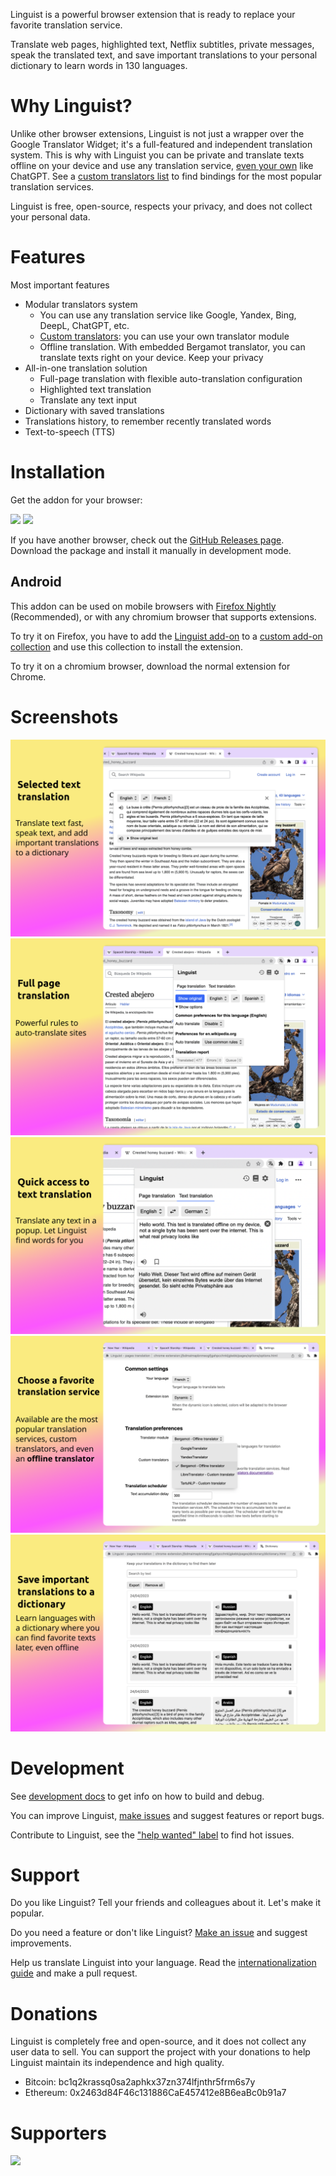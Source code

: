 Linguist is a powerful browser extension that is ready to replace your favorite translation service.

Translate web pages, highlighted text, Netflix subtitles, private messages, speak the translated text, and save important translations to your personal dictionary to learn words in 130 languages.

# Why Linguist?

Unlike other browser extensions, Linguist is not just a wrapper over the Google Translator Widget; it's a full-featured and independent translation system. This is why with Linguist you can be private and translate texts offline on your device and use any translation service, [even your own](./docs/CustomTranslator.md) like ChatGPT. See a [custom translators list](./modules/README.md) to find bindings for the most popular translation services.

Linguist is free, open-source, respects your privacy, and does not collect your personal data.

# Features

Most important features
- Modular translators system
	- You can use any translation service like Google, Yandex, Bing, DeepL, ChatGPT, etc.
	- [Custom translators](./docs/CustomTranslator.md): you can use your own translator module
	- Offline translation. With embedded Bergamot translator, you can translate texts right on your device. Keep your privacy
- All-in-one translation solution
	- Full-page translation with flexible auto-translation configuration
	- Highlighted text translation
	- Translate any text input
- Dictionary with saved translations
- Translations history, to remember recently translated words
- Text-to-speech (TTS)

# Installation

Get the addon for your browser:

[![](./assets/firefox.png)](https://addons.mozilla.org/addon/linguist-translator/) [![](./assets/chrome.png)](https://chrome.google.com/webstore/detail/gbefmodhlophhakmoecijeppjblibmie)

<!-- [![](./assets/edge.png)](#) -->

If you have another browser, check out the [GitHub Releases page](https://github.com/vitonsky/linguist/releases). Download the package and install it manually in development mode.

## Android

<!-- Text partly copied from https://github.com/ajayyy/SponsorBlock/wiki/Android -->

This addon can be used on mobile browsers with [Firefox Nightly](https://play.google.com/store/apps/details?id=org.mozilla.fenix) (Recommended), or with any chromium browser that supports extensions.

To try it on Firefox, you have to add the [Linguist add-on](https://addons.mozilla.org/addon/linguist-translator/) to a [custom add-on collection](https://www.ghacks.net/2020/10/01/you-can-now-install-any-add-on-in-firefox-nightly-for-android-but-it-is-complicated/) and use this collection to install the extension.

To try it on a chromium browser, download the normal extension for Chrome.

# Screenshots

![](./assets/screenshots/SelectedTextTranslation.png)
![](./assets/screenshots/FullPageTranslation.png)
![](./assets/screenshots/TextTranslation.png)
![](./assets/screenshots/Preferences.png)
![](./assets/screenshots/Dictionary.png)

# Development

See [development docs](./docs/Development.md) to get info on how to build and debug.

You can improve Linguist, [make issues](https://github.com/translate-tools/linguist/issues/new) and suggest features or report bugs.

Contribute to Linguist, see the ["help wanted" label](https://github.com/translate-tools/linguist/labels/help%20wanted) to find hot issues.

# Support

Do you like Linguist? Tell your friends and colleagues about it. Let's make it popular.

Do you need a feature or don't like Linguist? [Make an issue](https://github.com/translate-tools/linguist/issues/new) and suggest improvements.

Help us translate Linguist into your language. Read the [internationalization guide](https://developer.mozilla.org/en-US/docs/Mozilla/Add-ons/WebExtensions/Internationalization) and make a pull request.

# Donations

Linguist is completely free and open-source, and it does not collect any user data to sell. You can support the project with your donations to help Linguist maintain its independence and high quality.

- Bitcoin: bc1q2krassq0sa2aphkx37zn374lfjnthr5frm6s7y
- Ethereum: 0x2463d84F46c131886CaE457412e8B6eaBc0b91a7

# Supporters

![](./assets/jb_beam.svg)

